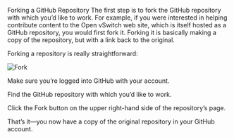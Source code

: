 Forking a GitHub Repository
The first step is to fork the GitHub repository with which you’d like to work. For example, if you were interested in helping contribute content to the Open vSwitch web site, which is itself hosted as a GitHub repository, you would first fork it. Forking it is basically making a copy of the repository, but with a link back to the original.

Forking a repository is really straightforward:

![Fork](https://docs.gitlab.com/ee/user/project/repository/img/forking_workflow_fork_button.png)

Make sure you’re logged into GitHub with your account.

Find the GitHub repository with which you’d like to work.

Click the Fork button on the upper right-hand side of the repository’s page.

That’s it—you now have a copy of the original repository in your GitHub account.
